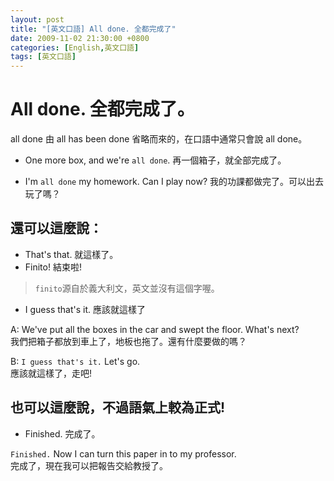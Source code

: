 ```yaml
---
layout: post
title: "[英文口語] All done. 全都完成了"
date: 2009-11-02 21:30:00 +0800
categories: [English,英文口語]
tags: [英文口語]
---
```


# All done. 全都完成了。

all done 由 all has been done 省略而來的，在口語中通常只會說 all done。

- One more box, and we're `all done`. 再一個箱子，就全部完成了。      

- I'm `all done` my homework. Can I play now? 我的功課都做完了。可以出去玩了嗎？

## 還可以這麼說：

- That's that. 就這樣了。
- Finito! 結束啦!

> `finito`源自於義大利文，英文並沒有這個字喔。

- I guess that's it. 應該就這樣了    

A: We've put all the boxes in the car and swept the floor. What's next?     
我們把箱子都放到車上了，地板也拖了。還有什麼要做的嗎？      

B: `I guess that's it.` Let's go.     
應該就這樣了，走吧!     

## 也可以這麼說，不過語氣上較為正式!

- Finished. 完成了。

`Finished.` Now I can turn this paper in to my professor.       
完成了，現在我可以把報告交給教授了。        

